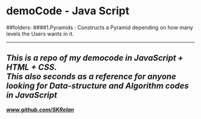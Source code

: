 # demoCode - Java Script

##folders:
####1.Pyramids : 
Constructs a Pyramid depending on how many levels the Users wants in it.


---
_This is a repo of my democode in JavaScript + HTML + CSS._  
_This also seconds as a reference for anyone looking for Data-structure and Algorithm codes in JavaScript_
---
___www.github.com/SKRelan___